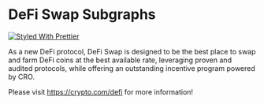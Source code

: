 # DeFi Swap Subgraphs

[![Styled With Prettier](https://img.shields.io/badge/code_style-prettier-ff69b4.svg)](https://prettier.io/)

As a new DeFi protocol, DeFi Swap is designed to be the best place to swap and farm DeFi coins at the best available rate, leveraging proven and audited protocols, while offering an outstanding incentive program powered by CRO.

Please visit https://crypto.com/defi for more information!